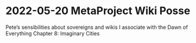 # 2022-05-20 MetaProject Wiki Posse

Pete’s sensibilities about sovereigns and wikis I associate with the Dawn of Everything Chapter 8: Imaginary Cities

